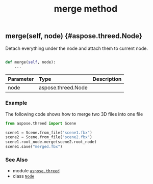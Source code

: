 ﻿---
title: merge method
second_title: Aspose.3D for Python via .NET API References
description: 
type: docs
weight: 100
url: /python-net/aspose.threed/node/merge/
is_root: false
---

## merge(self, node) {#aspose.threed.Node}

Detach everything under the node and attach them to current node.



```python

def merge(self, node):
    ...
```


| Parameter | Type | Description |
| :- | :- | :- |
| node | aspose.threed.Node |  |

### Example 


The following code shows how to merge two 3D files into one file

```python
from aspose.threed import Scene

scene1 = Scene.from_file("scene1.fbx")
scene2 = Scene.from_file("scene2.fbx")
scene1.root_node.merge(scene2.root_node)
scene1.save("merged.fbx")

```



### See Also
* module [`aspose.threed`](../../)
* class [`Node`](/3d/python-net/aspose.threed/node)
